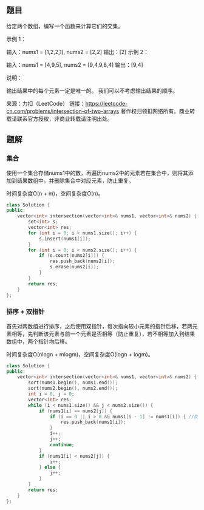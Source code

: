 ## 题目

给定两个数组，编写一个函数来计算它们的交集。

 

示例 1：

输入：nums1 = [1,2,2,1], nums2 = [2,2]
输出：[2]
示例 2：

输入：nums1 = [4,9,5], nums2 = [9,4,9,8,4]
输出：[9,4]


说明：

输出结果中的每个元素一定是唯一的。
我们可以不考虑输出结果的顺序。

来源：力扣（LeetCode）
链接：https://leetcode-cn.com/problems/intersection-of-two-arrays
著作权归领扣网络所有。商业转载请联系官方授权，非商业转载请注明出处。

## 题解

### 集合

使用一个集合存储nums1中的数，再遍历nums2中的元素若在集合中，则将其添加到结果数组中，并删除集合中对应元素，防止重复。

时间复杂度O(n + m)，空间复杂度O(n)。

```c++
class Solution {
public:
    vector<int> intersection(vector<int>& nums1, vector<int>& nums2) {
        set<int> s;
        vector<int> res;
        for (int i = 0; i < nums1.size(); i++) {
            s.insert(nums1[i]);
        }
        for (int i = 0; i < nums2.size(); i++) {
            if (s.count(nums2[i])) {
                res.push_back(nums2[i]);
                s.erase(nums2[i]);
            }
        }
        return res;
    }
};
```

### 排序 + 双指针

首先对两数组进行排序，之后使用双指针，每次指向较小元素的指针后移，若两元素相等，先判断该元素与前一个元素是否相等（防止重复），若不相等加入到结果数组中，两个指针均后移。

时间复杂度O(nlogn + mlogm)，空间复杂度O(logn + logm)。

```c++
class Solution {
public:
    vector<int> intersection(vector<int>& nums1, vector<int>& nums2) {
        sort(nums1.begin(), nums1.end());
        sort(nums2.begin(), nums2.end());
        int i = 0, j = 0;
        vector<int> res;
        while (i < nums1.size() && j < nums2.size()) {
            if (nums1[i] == nums2[j]) {
                if (i == 0 || i > 0 && nums1[i - 1] != nums1[i]) { //防止元素重复
                    res.push_back(nums1[i]);
                } 
                i++;
                j++;
                continue;
            }
            if (nums1[i] < nums2[j]) {
                i++;
            } else {
                j++;
            }
        }
        return res;
    }
};

```

